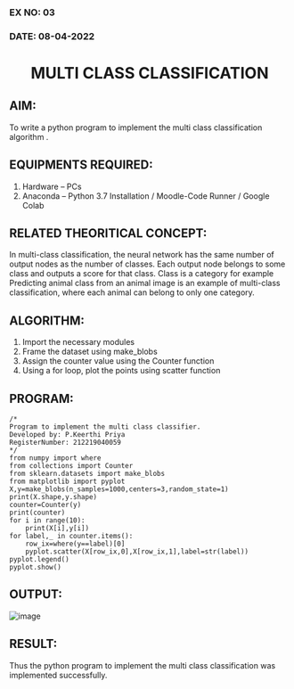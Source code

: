 ### EX NO: 03
### DATE: 08-04-2022
# <p align="center"> MULTI CLASS CLASSIFICATION</p>
## AIM:

To write a python program to implement the multi class classification algorithm .

## EQUIPMENTS REQUIRED:

1. Hardware – PCs
2. Anaconda – Python 3.7 Installation / Moodle-Code Runner / Google Colab

## RELATED THEORITICAL CONCEPT:

In multi-class classification, the neural network has the same number of output nodes as the number of classes. Each output node belongs to some class and outputs a score for that class. Class is a category for example Predicting animal class from an animal image is an example of multi-class classification, where each animal can belong to only one category.

## ALGORITHM:

1. Import the necessary modules
2. Frame the dataset using make_blobs
3. Assign the counter value using the Counter function
4. Using a for loop, plot the points using scatter function

## PROGRAM:

```
/*
Program to implement the multi class classifier.
Developed by: P.Keerthi Priya
RegisterNumber: 212219040059
*/
from numpy import where
from collections import Counter
from sklearn.datasets import make_blobs
from matplotlib import pyplot
X,y=make_blobs(n_samples=1000,centers=3,random_state=1)
print(X.shape,y.shape)
counter=Counter(y)
print(counter)
for i in range(10):
    print(X[i],y[i])
for label,_ in counter.items():
    row_ix=where(y==label)[0]
    pyplot.scatter(X[row_ix,0],X[row_ix,1],label=str(label))
pyplot.legend()
pyplot.show()
```

## OUTPUT:

![image](https://user-images.githubusercontent.com/75235293/164049691-96bb5a03-4e5c-4a7c-bfc1-dbdde5f95396.png)

## RESULT:

Thus the python program to implement the multi class classification was implemented successfully.
